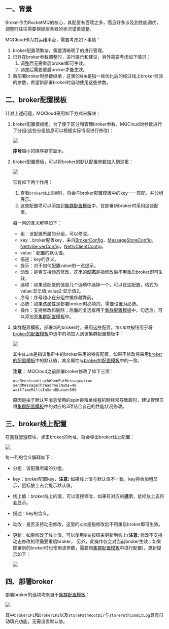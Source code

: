 ## 一、<span id="background">背景</span>

Broker作为RocketMQ的核心，其配置有百项之多，而且好多涉及到性能调优，调整时往往需要根据服务器的状况谨慎调整。

MQCloud作为其运维平台，需要考虑如下事情：

1. broker配置项繁杂，需要清晰明了的进行管理。
2. 已存在broker参数调整时，进行提示和建议，另外需要考虑如下情况：
   1. 调整后无需重启broker即可生效。
   2. 调整后需要重启broker才能生效。
3. 新部署broker时参数继承，这里的`继承`是指一些优化后的经过线上broker检验的参数，希望新部署broker时自动使用这些参数。

## 二、<span id="bkconfigTemplate">broker配置模板</span>

针对上述问题，MQCloud采用如下方式来解决：

1. broker配置模板组，为了便于区分和管理broker参数，MQCloud对参数进行了分组(这些分组信息可以根据实际情况进行修改)：

   <img src="img/brokerConfigTemplateGroup.png" class="img-wiki">

   **序号**越小的排序靠前显示。

2. <span id="brokerConfigTemplate">broker配置模板</span>，可以将broker的默认配置参数加入到这里：

   <img src="img/brokerConfigTemplate.png" class="img-wiki">

   它有如下两个作用：

   1. 查看`broker线上配置`时，将会与broker配置模板中的key一一匹配，并分组展示。
   2. 这些配置项可以添加到[集群配置模板](#clusterConfigTemplate)中，在部署新broker时采用这些配置。

   每一列的含义解释如下：

   - 组：该配置所属的分组，可以修改。
   - key：broker配置key，来自[BrokerConfig](https://github.com/apache/rocketmq/blob/master/common/src/main/java/org/apache/rocketmq/common/BrokerConfig.java)，[MessageStoreConfig](https://github.com/apache/rocketmq/blob/master/store/src/main/java/org/apache/rocketmq/store/config/MessageStoreConfig.java)，[NettyServerConfig](https://github.com/apache/rocketmq/blob/master/remoting/src/main/java/org/apache/rocketmq/remoting/netty/NettyServerConfig.java)，[NettyClientConfig](https://github.com/apache/rocketmq/blob/master/remoting/src/main/java/org/apache/rocketmq/remoting/netty/NettyClientConfig.java)。
   - value：配置的默认值。
   - 描述：key的含义。
   - 提示：对于如何配置value的一点提示。
   - 动改：是否支持动态修改，这里的**动态**是指修改后不用重启broker即可生效。
   - 选项：如果该配置的值是几个选项中选择一个，可以在这配置，格式为 value:显示值;value2:显示值2。
   - 序号：序号越小在分组中排序越靠前。
   - 必选：如果该属性是部署broker时必填的，需要设置为必选。
   - 操作：支持修改和删除；后面的复选框用于[集群配置模板](#clusterConfigTemplate)中，勾选后，可以添加至[集群配置模板](#clusterConfigTemplate)中。

3. <span id="clusterConfigTemplate">集群配置模板</span>，部署新的broker时，采用这些配置。`加入集群`按钮用于将[broker的配置模板](#brokerConfigTemplate)中选中的项加入到该集群配置模板中：

   <img src="img/clusterConfigTemplate.png" class="img-wiki">

   其中`线上值`是指该集群中的broker采用的特有配置，如果不修改将采用[broker的配置模板](#brokerConfigTemplate)中的默认值，其余属性与[broker的配置模板](#brokerConfigTemplate)中的一致。

   **注意：** MQCloud之前部署broker修改了如下三项：

   ```
   useReentrantLockWhenPutMessage=true
   sendMessageThreadPoolNums=48
   waitTimeMillsInSendQueue=500
   ```

   原因是由于默认写消息使用的spin锁和单线程机制经常导致超时，建议管理员将[集群配置模板](#clusterConfigTemplate)中的对应的3项结合自己的性能状况修改。

## 三、<span id="bkOnlineConfig">broker线上配置</span>

在[集群管理](/admin/broker/list)模块，点击broker的地址，将会弹出broker线上配置：

<img src="img/brokerOnlineConfig.png" class="img-wiki">

每一列的含义解释如下：

- 分组：该配置所属的分组。

- key：broker配置key，**注意:** 如果线上值与默认值不一致，key将会加粗显示，鼠标放上去会提示默认值。

- 线上值：broker线上的值，可以直接修改，如果有对应的**提示**，鼠标放上去将会显示。

- 描述：key的含义。

- 动改：是否支持动态修改，这里的`动态`是指修改后不用重启broker即可生效。

- 更新：如果修改了线上值，可以使用`更新`按钮来更新到线上(**注意:** 修改不支持动态修改的项需要重启broker， 另外，此操作仅会对当前broker生效；如果部署新的broker时也使用该参数，需要到[集群配置模板](#clusterConfigTemplate)中进行配置)，更新提示如下：

  <img src="img/updateOnlineValue.png" class="img-wiki">

## 四、<span id="deployBroker">部署broker</span>

部署broker的选项均来自于[集群配置模板](#clusterConfigTemplate)：

<img src="img/add_master.png" class="img-wiki">

其中`brokerIP1`和`brokerIP2`以及`storePathRootDir`与`storePathCommitLog`具有自动填充功能，无需设置默认值。